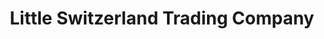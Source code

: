 ---
title: "Little Switzerland Trading Company"
url: /spruce-pines/little-switzerland-trading-company/
shop: Andenken
---